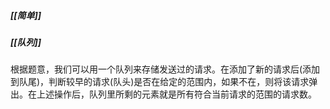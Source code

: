 ##### [[简单]]
##### [[队列]]

根据题意，我们可以用一个队列来存储发送过的请求。在添加了新的请求后(添加到队尾)，判断较早的请求(队头)是否在给定的范围内，如果不在，则将该请求弹出。在上述操作后，队列里所剩的元素就是所有符合当前请求的范围的请求数。